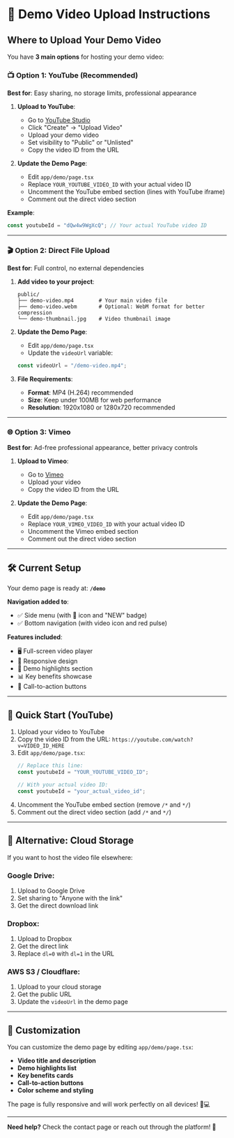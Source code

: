 # 🎥 Demo Video Upload Instructions

## Where to Upload Your Demo Video

You have **3 main options** for hosting your demo video:

### 📺 **Option 1: YouTube (Recommended)**
**Best for**: Easy sharing, no storage limits, professional appearance

1. **Upload to YouTube**:
   - Go to [YouTube Studio](https://studio.youtube.com)
   - Click "Create" → "Upload Video"
   - Upload your demo video
   - Set visibility to "Public" or "Unlisted"
   - Copy the video ID from the URL

2. **Update the Demo Page**:
   - Edit `app/demo/page.tsx`
   - Replace `YOUR_YOUTUBE_VIDEO_ID` with your actual video ID
   - Uncomment the YouTube embed section (lines with YouTube iframe)
   - Comment out the direct video section

**Example**:
```javascript
const youtubeId = "dQw4w9WgXcQ"; // Your actual YouTube video ID
```

---

### 🎬 **Option 2: Direct File Upload**
**Best for**: Full control, no external dependencies

1. **Add video to your project**:
   ```
   public/
   ├── demo-video.mp4        # Your main video file
   ├── demo-video.webm       # Optional: WebM format for better compression
   └── demo-thumbnail.jpg    # Video thumbnail image
   ```

2. **Update the Demo Page**:
   - Edit `app/demo/page.tsx`
   - Update the `videoUrl` variable:
   ```javascript
   const videoUrl = "/demo-video.mp4";
   ```

3. **File Requirements**:
   - **Format**: MP4 (H.264) recommended
   - **Size**: Keep under 100MB for web performance
   - **Resolution**: 1920x1080 or 1280x720 recommended

---

### 🌐 **Option 3: Vimeo**
**Best for**: Ad-free professional appearance, better privacy controls

1. **Upload to Vimeo**:
   - Go to [Vimeo](https://vimeo.com)
   - Upload your video
   - Copy the video ID from the URL

2. **Update the Demo Page**:
   - Edit `app/demo/page.tsx`
   - Replace `YOUR_VIMEO_VIDEO_ID` with your actual video ID
   - Uncomment the Vimeo embed section
   - Comment out the direct video section

---

## 🛠 **Current Setup**

Your demo page is ready at: **`/demo`**

**Navigation added to**:
- ✅ Side menu (with 🎥 icon and "NEW" badge)
- ✅ Bottom navigation (with video icon and red pulse)

**Features included**:
- 🖥️ Full-screen video player
- 📱 Responsive design
- 🎯 Demo highlights section
- 📊 Key benefits showcase
- 🔗 Call-to-action buttons

---

## 🚀 **Quick Start (YouTube)**

1. Upload your video to YouTube
2. Copy the video ID from the URL: `https://youtube.com/watch?v=VIDEO_ID_HERE`
3. Edit `app/demo/page.tsx`:
   ```javascript
   // Replace this line:
   const youtubeId = "YOUR_YOUTUBE_VIDEO_ID";
   
   // With your actual video ID:
   const youtubeId = "your_actual_video_id";
   ```
4. Uncomment the YouTube embed section (remove `/*` and `*/`)
5. Comment out the direct video section (add `/*` and `*/`)

---

## 📝 **Alternative: Cloud Storage**

If you want to host the video file elsewhere:

### **Google Drive**:
1. Upload to Google Drive
2. Set sharing to "Anyone with the link"
3. Get the direct download link

### **Dropbox**:
1. Upload to Dropbox
2. Get the direct link
3. Replace `dl=0` with `dl=1` in the URL

### **AWS S3 / Cloudflare**:
1. Upload to your cloud storage
2. Get the public URL
3. Update the `videoUrl` in the demo page

---

## 🎨 **Customization**

You can customize the demo page by editing `app/demo/page.tsx`:

- **Video title and description**
- **Demo highlights list**
- **Key benefits cards**
- **Call-to-action buttons**
- **Color scheme and styling**

The page is fully responsive and will work perfectly on all devices! 📱💻

---

**Need help?** Check the contact page or reach out through the platform! 🤝